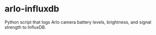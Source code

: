 # arlo-influxdb
Python script that logs Arlo camera battery levels, brightness, and signal strength to InfluxDB.
